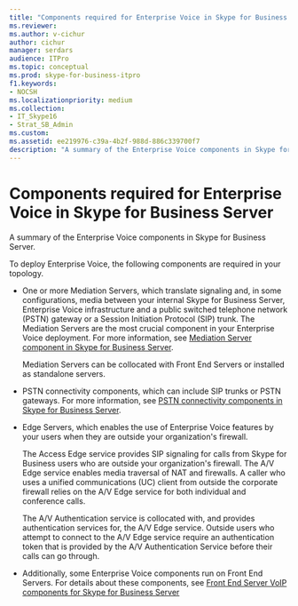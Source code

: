 ```yaml
---
title: "Components required for Enterprise Voice in Skype for Business Server"
ms.reviewer: 
ms.author: v-cichur
author: cichur
manager: serdars
audience: ITPro
ms.topic: conceptual
ms.prod: skype-for-business-itpro
f1.keywords:
- NOCSH
ms.localizationpriority: medium
ms.collection: 
- IT_Skype16
- Strat_SB_Admin
ms.custom:
ms.assetid: ee219976-c39a-4b2f-988d-886c339700f7
description: "A summary of the Enterprise Voice components in Skype for Business Server."
---
```


# Components required for Enterprise Voice in Skype for Business Server
 
A summary of the Enterprise Voice components in Skype for Business Server.
  
To deploy Enterprise Voice, the following components are required in your topology. 
  
- One or more Mediation Servers, which translate signaling and, in some configurations, media between your internal Skype for Business Server, Enterprise Voice infrastructure and a public switched telephone network (PSTN) gateway or a Session Initiation Protocol (SIP) trunk. The Mediation Servers are the most crucial component in your Enterprise Voice deployment. For more information, see [Mediation Server component in Skype for Business Server](mediation-server.md).
    
    Mediation Servers can be collocated with Front End Servers or installed as standalone servers.
    
- PSTN connectivity components, which can include SIP trunks or PSTN gateways. For more information, see [PSTN connectivity components in Skype for Business Server](pstn-connectivity.md).
    
- Edge Servers, which enables the use of Enterprise Voice features by your users when they are outside your organization's firewall. 
    
    The Access Edge service provides SIP signaling for calls from Skype for Business users who are outside your organization's firewall. The A/V Edge service enables media traversal of NAT and firewalls. A caller who uses a unified communications (UC) client from outside the corporate firewall relies on the A/V Edge service for both individual and conference calls.
    
    The A/V Authentication service is collocated with, and provides authentication services for, the A/V Edge service. Outside users who attempt to connect to the A/V Edge service require an authentication token that is provided by the A/V Authentication Service before their calls can go through.
    
- Additionally, some Enterprise Voice components run on Front End Servers. For details about these components, see [Front End Server VoIP components for Skype for Business Server](front-end-server-voip.md)
    

